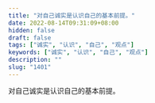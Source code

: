 ```yaml
---
title: "对自己诚实是认识自己的基本前提。"
date: 2022-08-14T09:31:09+08:00
hidden: false
draft: false
tags: ["诚实", "认识", "自己", "观点"]
keywords: ["诚实", "认识", "自己", "观点"]
description: ""
slug: "1401"
---
```


对自己诚实是认识自己的基本前提。
